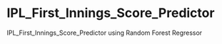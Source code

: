# IPL_First_Innings_Score_Predictor
IPL_First_Innings_Score_Predictor using Random Forest Regressor
